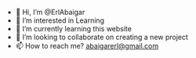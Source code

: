 - 👋 Hi, I’m @ErlAbaigar
- 👀 I’m interested in Learning
- 🌱 I’m currently learning this website
- 💞️ I’m looking to collaborate on creating a new project
- 📫 How to reach me? abaigarerl@gmail.com

<!---
ErlAbaigar/ErlAbaigar is a ✨ special ✨ repository because its `README.md` (this file) appears on your GitHub profile.
You can click the Preview link to take a look at your changes.
--->

